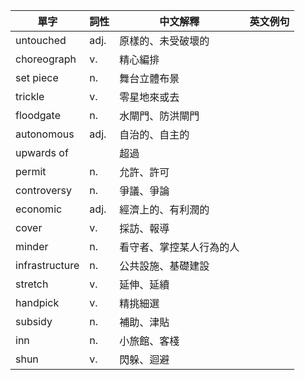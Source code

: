 | 單字        | 詞性 | 中文解釋               | 英文例句 |
| ----------- | ---- | ---------------------- | -------- |
| untouched   | adj. | 原樣的、未受破壞的     |          |
| choreograph | v.   | 精心編排               |          |
| set piece   | n.   | 舞台立體布景           |          |
| trickle     | v.   | 零星地來或去           |          |
| floodgate   | n.   | 水閘門、防洪閘門       |          |
| autonomous  | adj. | 自治的、自主的         |          |
| upwards of  |    | 超過                   |          |
| permit      | n.   | 允許、許可             |          |
| controversy | n.   | 爭議、爭論             |          |
| economic    | adj. | 經濟上的、有利潤的     |          |
| cover       | v.   | 採訪、報導             |          |
| minder      | n.   | 看守者、掌控某人行為的人 |        |
| infrastructure | n. | 公共設施、基礎建設   |          |
| stretch     | v.   | 延伸、延續             |          |
| handpick    | v.   | 精挑細選               |          |
| subsidy     | n.   | 補助、津貼             |          |
| inn         | n.   | 小旅館、客棧           |          |
| shun        | v.   | 閃躲、迴避             |          |
